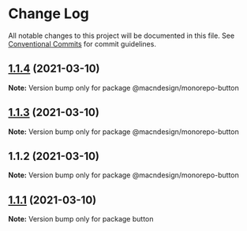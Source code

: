 # Change Log

All notable changes to this project will be documented in this file.
See [Conventional Commits](https://conventionalcommits.org) for commit guidelines.

## [1.1.4](https://github.com/macndesign/monorepo/compare/@macndesign/monorepo-button@1.1.3...@macndesign/monorepo-button@1.1.4) (2021-03-10)

**Note:** Version bump only for package @macndesign/monorepo-button





## [1.1.3](https://github.com/macndesign/monorepo/compare/@macndesign/monorepo-button@1.1.2...@macndesign/monorepo-button@1.1.3) (2021-03-10)

**Note:** Version bump only for package @macndesign/monorepo-button





## 1.1.2 (2021-03-10)

**Note:** Version bump only for package @macndesign/monorepo-button





## [1.1.1](https://github.com/macndesign/monorepo/compare/button@1.1.0...button@1.1.1) (2021-03-10)

**Note:** Version bump only for package button
